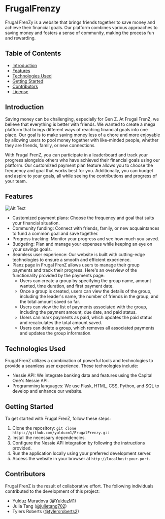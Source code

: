 # FrugalFrenzy

Frugal FrenZy is a website that brings friends together to save money and achieve their financial goals. Our platform combines various approaches to saving money and fosters a sense of community, making the process fun and rewarding.

## Table of Contents

- [Introduction](#introduction)
- [Features](#features)
- [Technologies Used](#technologies-used)
- [Getting Started](#getting-started)
- [Contributors](#contributors)
- [License](#license)


## Introduction

Saving money can be challenging, especially for Gen Z. At Frugal FrenZ, we believe that everything is better with friends. We wanted to create a mega platform that brings different ways of reaching financial goals into one place. Our goal is to make saving money less of a chore and more enjoyable by allowing users to pool money together with like-minded people, whether they are friends, family, or new connections.

With Frugal FrenZ, you can participate in a leaderboard and track your progress alongside others who have achieved their financial goals using our platform. Our customized payment plan feature allows you to choose the frequency and goal that works best for you. Additionally, you can budget and aspire to your goals, all while seeing the contributions and progress of your team.

## Features


![Alt Text](https://i.imgur.com/GAeEJib.gif)


- Customized payment plans: Choose the frequency and goal that suits your financial situation.
- Community funding: Connect with friends, family, or new acquaintances to fund a common goal and save together.
- Progress tracking: Monitor your progress and see how much you saved.
- Budgeting: Plan and manage your expenses while keeping an eye on your savings goals.
- Seamless user experience: Our website is built with cutting-edge technologies to ensure a smooth and efficient experience.
- Planz page in Frugal FrenZ allows users to manage their group payments and track their progress. Here's an overview of the functionality provided by the payments page:
    - Users can create a group by specifying the group name, amount wanted, time duration, and first payment date.
    - Once a group is created, users can view the details of the group, including the leader's name, the number of friends in the group, and the total amount saved so far.
    - Users can view the list of payments associated with the group, including the payment amount, due date, and paid status.
    - Users can mark payments as paid, which updates the paid status and recalculates the total amount saved.
    - Users can delete a group, which removes all associated payments and updates the group information.

## Technologies Used

Frugal FrenZ utilizes a combination of powerful tools and technologies to provide a seamless user experience. These technologies include:

- Nessie API: We integrate banking data and features using the Capital One's Nessie API.
- Programming languages: We use Flask, HTML, CSS, Python, and SQL to develop and enhance our website.

## Getting Started

To get started with Frugal FrenZ, follow these steps:

1. Clone the repository: `git clone https://github.com/yulduzm1/FrugalFrenzy.git`
2. Install the necessary dependencies.
3. Configure the Nessie API integration by following the instructions provided.
4. Run the application locally using your preferred development server.
5. Access the website in your browser at `http://localhost:your-port`.


## Contributors

Frugal FrenZ is the result of collaborative effort. The following individuals contributed to the development of this project:

- Yulduz Muradova ([@YulduzM1](https://github.com/yulduzm1))
- Julia Tang ([@julietang702](https://github.com/julietang702))
- Tylers Roberts ([@tylersroberts2](https://github.com/tylersroberts2))


